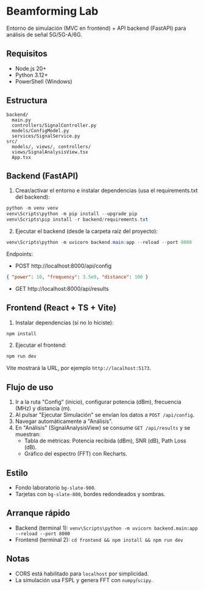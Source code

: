 # Beamforming Lab

Entorno de simulación (MVC en frontend) + API backend (FastAPI) para análisis de señal 5G/5G-A/6G.

## Requisitos
- Node.js 20+
- Python 3.12+
- PowerShell (Windows)

## Estructura
```
backend/
  main.py
  controllers/SignalController.py
  models/ConfigModel.py
  services/SignalService.py
src/
  models/, views/, controllers/
  views/SignalAnalysisView.tsx
  App.tsx
```

## Backend (FastAPI)

1) Crear/activar el entorno e instalar dependencias (usa el requirements.txt del backend):
```powershell
python -m venv venv
venv\Scripts\python -m pip install --upgrade pip
venv\Scripts\pip install -r backend/requirements.txt
```

2) Ejecutar el backend (desde la carpeta raíz del proyecto):
```powershell
venv\Scripts\python -m uvicorn backend.main:app --reload --port 8000
```

Endpoints:
- POST http://localhost:8000/api/config
```json
{ "power": 10, "frequency": 3.5e9, "distance": 100 }
```
- GET http://localhost:8000/api/results

## Frontend (React + TS + Vite)

1) Instalar dependencias (si no lo hiciste):
```powershell
npm install
```

2) Ejecutar el frontend:
```powershell
npm run dev
```
Vite mostrará la URL, por ejemplo `http://localhost:5173`.

## Flujo de uso
1. Ir a la ruta "Config" (inicio), configurar potencia (dBm), frecuencia (MHz) y distancia (m).
2. Al pulsar "Ejecutar Simulación" se envían los datos a `POST /api/config`.
3. Navegar automáticamente a "Análisis".
4. En "Análisis" (SignalAnalysisView) se consume `GET /api/results` y se muestran:
   - Tabla de métricas: Potencia recibida (dBm), SNR (dB), Path Loss (dB).
   - Gráfico del espectro (FFT) con Recharts.

## Estilo
- Fondo laboratorio `bg-slate-900`.
- Tarjetas con `bg-slate-800`, bordes redondeados y sombras.

## Arranque rápido
- Backend (terminal 1): `venv\Scripts\python -m uvicorn backend.main:app --reload --port 8000`
- Frontend (terminal 2): `cd frontend && npm install && npm run dev`

## Notas
- CORS está habilitado para `localhost` por simplicidad.
- La simulación usa FSPL y genera FFT con `numpy`/`scipy`.
